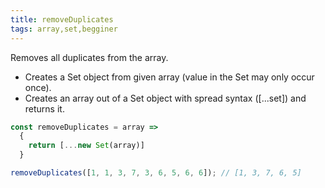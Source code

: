 ```yaml
---
title: removeDuplicates
tags: array,set,begginer
---
```


Removes all duplicates from the array.

- Creates a Set object from given array (value in the Set may only occur once).
- Creates an array out of a Set object with spread syntax ([...set]) and returns it.

```js
const removeDuplicates = array =>
  {
    return [...new Set(array)]
  }
```

```js
removeDuplicates([1, 1, 3, 7, 3, 6, 5, 6, 6]); // [1, 3, 7, 6, 5]
```

